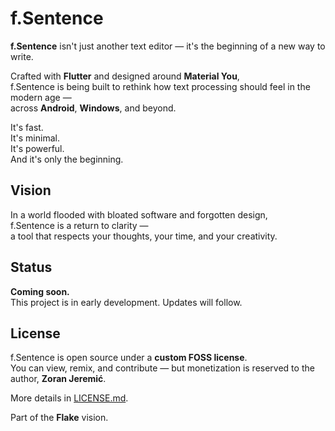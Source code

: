 
# f.Sentence

**f.Sentence** isn't just another text editor — it's the beginning of a new way to write.

Crafted with **Flutter** and designed around **Material You**,  
f.Sentence is being built to rethink how text processing should feel in the modern age —  
across **Android**, **Windows**, and beyond.

It's fast.  
It's minimal.  
It's powerful.  
And it's only the beginning.

## Vision

In a world flooded with bloated software and forgotten design,  
f.Sentence is a return to clarity —  
a tool that respects your thoughts, your time, and your creativity.

## Status

**Coming soon.**  
This project is in early development. Updates will follow.

## License

f.Sentence is open source under a **custom FOSS license**.  
You can view, remix, and contribute — but monetization is reserved to the author, **Zoran Jeremić**.

More details in [LICENSE.md](LICENSE.md).

Part of the **Flake** vision.  
